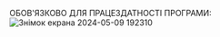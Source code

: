 ОБОВ'ЯЗКОВО ДЛЯ ПРАЦЕЗДАТНОСТІ ПРОГРАМИ: ![Знімок екрана 2024-05-09 192310](https://github.com/KaterinaGrabovyk/SR/assets/150116981/bcbce57b-ff26-4a4c-bf00-74e3821b79db)
